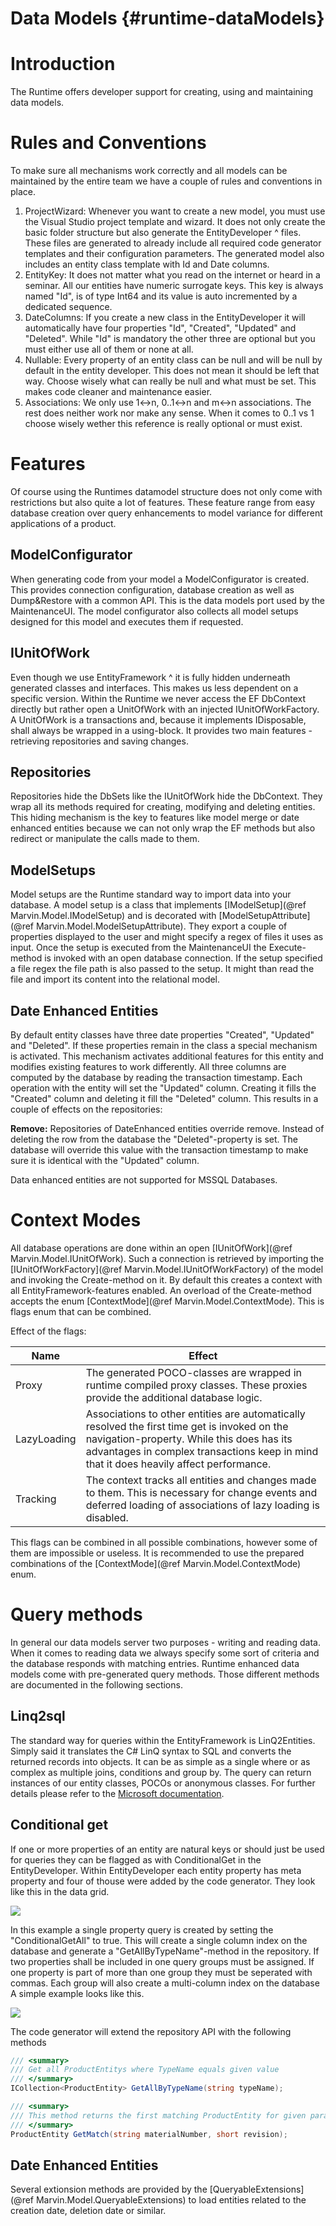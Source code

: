 Data Models {#runtime-dataModels}
==========

# Introduction
The Runtime offers developer support for creating, using and maintaining data models.

# Rules and Conventions
To make sure all mechanisms work correctly and all models can be maintained by the entire team we have a couple of rules and conventions in place.

1. ProjectWizard: Whenever you want to create a new model, you must use the Visual Studio project template and wizard. It does not only create the basic folder structure but also generate the EntityDeveloper ^ files. These files are generated to already include all required code generator templates and their configuration parameters. The generated model also includes an entity class template with Id and Date columns.
2. EntityKey: It does not matter what you read on the internet or heard in a seminar. All our entities have numeric surrogate keys. This key is always named "Id", is of type Int64 and its value is auto incremented by a dedicated sequence.
3. DateColumns: If you create a new class in the EntityDeveloper it will automatically have four properties "Id", "Created", "Updated" and "Deleted". While "Id" is mandatory the other three are optional but you must either use all of them or none at all.
4. Nullable: Every property of an entity class can be null and will be null by default in the entity developer. This does not mean it should be left that way. Choose wisely what can really be null and what must be set. This makes code cleaner and maintenance easier.
5. Associations: We only use 1<->n, 0..1<->n and m<->n associations. The rest does neither work nor make any sense. When it comes to 0..1 vs 1 choose wisely wether this reference is really optional or must exist.

# Features
Of course using the Runtimes datamodel structure does not only come with restrictions but also quite a lot of features. These feature range from easy database creation over query enhancements to model variance for different applications of a product.

## ModelConfigurator
When generating code from your model a ModelConfigurator is created. This provides connection configuration, database creation as well as Dump&Restore with a common API. This is the data models port used by the MaintenanceUI. The model configurator also collects all model setups designed for this model and executes them if requested.

## IUnitOfWork
Even though we use EntityFramework ^ it is fully hidden underneath generated classes and interfaces. This makes us less dependent on a specific version. Within the Runtime we never access the EF DbContext directly but rather open a UnitOfWork with an injected IUnitOfWorkFactory. A UnitOfWork is a transactions and, because it implements IDisposable, shall always be wrapped in a using-block. It provides two main features - retrieving repositories and saving changes.

## Repositories
Repositories hide the DbSets like the IUnitOfWork hide the DbContext. They wrap all its methods required for creating, modifying and deleting entities. This hiding mechanism is the key to features like model merge or date enhanced entities because we can not only wrap the EF methods but also redirect or manipulate the calls made to them.

## ModelSetups
Model setups are the Runtime standard way to import data into your database. A model setup is a class that implements [IModelSetup](@ref Marvin.Model.IModelSetup) and is decorated with [ModelSetupAttribute](@ref Marvin.Model.ModelSetupAttribute). They export a couple of properties displayed to the user and might specify a regex of files it uses as input. Once the setup is executed from the MaintenanceUI the Execute-method is invoked with an open database connection. If the setup specified a file regex the file path is also passed to the setup. It might than read the file and import its content into the relational model.

## Date Enhanced Entities

By default entity classes have three date properties "Created", "Updated" and "Deleted". If these properties remain in the class a special mechanism is activated. This mechanism activates additional features for this entity and modifies existing features to work differently. All three columns are computed by the database by reading the transaction timestamp. Each operation with the entity will set the "Updated" column. Creating it fills the "Created" column and deleting it fill the "Deleted" column. This results in a couple of effects on the repositories:

**Remove:** Repositories of DateEnhanced entities override remove. Instead of deleting the row from the database the "Deleted"-property is set. The database will override this value with the transaction timestamp to make sure it is identical with the "Updated" column.

Data enhanced entities are not supported for MSSQL Databases.

# Context Modes

All database operations are done within an open [IUnitOfWork](@ref Marvin.Model.IUnitOfWork). Such a connection is retrieved by importing the [IUnitOfWorkFactory](@ref Marvin.Model.IUnitOfWorkFactory) of the model and invoking the Create-method on it. By default this creates a context with all EntityFramework-features enabled. An overload of the Create-method accepts the enum [ContextMode](@ref Marvin.Model.ContextMode). This is flags enum that can be combined.

Effect of the flags:

|Name | Effect | 
|-----|--------|
| Proxy | The generated POCO-classes are wrapped in runtime compiled proxy classes. These proxies provide the additional database logic. |
| LazyLoading | Associations to other entities are automatically resolved the first time get is invoked on the navigation-property. While this does has its advantages in complex transactions keep in mind that it does heavily affect performance. | 
| Tracking | The context tracks all entities and changes made to them. This is necessary for change events and deferred loading of associations of lazy loading is disabled. |

This flags can be combined in all possible combinations, however some of them are impossible or useless. It is recommended to use the prepared combinations of the [ContextMode](@ref Marvin.Model.ContextMode) enum.

# Query methods
In general our data models server two purposes - writing and reading data. When it comes to reading data we always specify some sort of criteria and the database responds with matching entries. Runtime enhanced data models come with pre-generated query methods. Those different methods are documented in the following sections.

## Linq2sql

The standard way for queries within the EntityFramework is LinQ2Entities. Simply said it translates the C# LinQ syntax to SQL and converts the returned records into objects. It can be as simple as a single where or as complex as multiple joins, conditions and group by. The query can return instances of our entity classes, POCOs or anonymous classes. For further details please refer to the [Microsoft documentation](https://msdn.microsoft.com/de-de/library/vstudio/bb399367(v=vs.100).aspx).

## Conditional get
If one or more properties of an entity are natural keys or should just be used for queries they can be flagged as with ConditionalGet in the EntityDeveloper. Within EntityDeveloper each entity property has meta property and four of thouse were added by the code generator. They look like this in the data grid. 

![](images/Runtime/ConditionalGet.png)

In this example a single property query is created by setting the "ConditionalGetAll" to true. This will create a single column index on the database and generate a "GetAllByTypeName"-method in the repository. If two properties shall be included in one query groups must be assigned. If one property is part of more than one group they must be seperated with commas. Each group will also create a multi-column index on the database A simple example looks like this. 

![](images/Runtime/ConditionalGetGroup.png)

The code generator will extend the repository API with the following methods

````cs
/// <summary>
/// Get all ProductEntitys where TypeName equals given value
/// </summary>
ICollection<ProductEntity> GetAllByTypeName(string typeName);

/// <summary>
/// This method returns the first matching ProductEntity for given parameters
/// </summary>
ProductEntity GetMatch(string materialNumber, short revision);
````

## Date Enhanced Entities
Several extionsion methods are provided by the [QueryableExtensions](@ref Marvin.Model.QueryableExtensions) to load entities related to the creation date, deletion date or similar.
